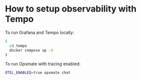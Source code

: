 # How to setup observability with Tempo

To run Grafana and Tempo locally:

```bash
(
  cd tempo
  docker compose up -d
)
```

To run Opsmate with tracing enabled:

```bash
OTEL_ENABLED=true opsmate chat
```
